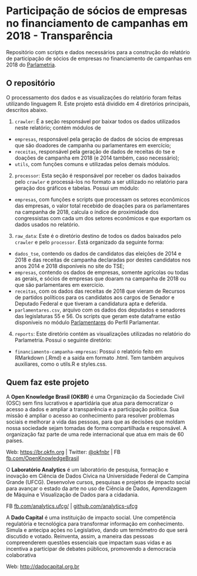 # Participação de sócios de empresas no financiamento de campanhas em 2018 - Transparência

Repositório com scripts e dados necessários para a construção do relatório de participação de sócios de empresas no financiamento de campanhas em 2018 do [Parlametria](https://parlametria.org/relatorios).

## O repositório

O processamento dos dados e as visualizações do relatório foram feitas utilizando linguagem R. Este projeto está dividido em 4 diretórios principais, descritos abaixo.

1. `crawler`: É a seção responsável por baixar todos os dados utilizados neste relatório; contém módulos de
    
  - `empresas`, responsável pela geração de dados de sócios de empresas que são doadores de campanha ou parlamentares em exercício;
  - `receitas`, responsável pela geração de dados de receitas do tse e doações de campanha em 2018 (e 2014 também, caso necessário);
  - `utils`, com funções comuns e utilizadas pelos demais módulos.

2. `processor`: Esta seção é responsável por receber os dados baixados pelo `crawler` e processá-los no formato a ser utilizado no relatório para geração dos gráficos e tabelas. Possui um módulo:

  - `empresas`, com funções e scripts que processam os setores econômicos das empresas, o valor total recebido de doações para os parlamentares na campanha de 2018, calcula o índice de proximidade dos congressistas com cada um dos setores econômicos e que exportam os dados usados no relatório.

3. `raw_data`: Este é o diretório destino de todos os dados baixados pelo `crawler` e pelo `processor`. Está organizado da seguinte forma:

  - `dados_tse`, contendo os dados de candidatos das eleições de 2014 e 2018 e das receitas de campanha declaradas por destes candidatos nos anos 2014 e 2018 disponíveis no site do TSE;
  - `empresas`, contendo os dados de empresas, somente agrícolas ou todas as gerais, e sócios de empresas que doaram na campanha de 2018 ou que são parlamentares em exercício.
  - `receitas`, com os dados das receitas de 2018 que vieram de Recursos de partidos políticos para os candidatos aos cargos de Senador e Deputado Federal e que tiveram a candidatura apta e deferida.
  - `parlamentares.csv`, arquivo com os dados dos deputados e senadores das legislaturas 55 e 56. Os scripts que geram este dataframe estão disponíveis no módulo [Parlamentares](https://github.com/analytics-ufcg/vozativa-dados/tree/master/crawler/parlamentares) do Perfil Parlamentar.

4. `reports`: Este diretório contém as visualizações utilizadas no relatório do Parlametria. Possui o seguinte diretório:

  - `financiamento-campanha-empresas`: Possui o relatório feito em RMarkdown (.Rmd) e a saída em formato .html. Tem também arquivos auxiliares, como o utils.R e styles.css.

## Quem faz este projeto
A **Open Knowledge Brasil (OKBR)** é uma Organização da Sociedade Civil (OSC) sem fins lucrativos e apartidária que atua para democratizar o acesso a dados e ampliar a  transparência e a participação política. Sua missão é ampliar o acesso ao conhecimento para resolver problemas sociais e melhorar a vida das pessoas, para que as decisões que moldam nossa sociedade sejam tomadas de forma compartilhada e responsável. A organização faz parte de uma rede internacional que atua em mais de 60 países. 

Web: https://br.okfn.org | Twitter: [@okfnbr](https://twitter.com/okfnbr)  | FB [fb.com/OpenKnowledgeBrasil](https://www.facebook.com/OpenKnowledgeBrasil)

O **Laboratório Analytics** é um laboratório de pesquisa, formação e inovação em Ciência de Dados Cívica na Universidade Federal de Campina Grande (UFCG). Desenvolve cursos, pesquisas e projetos de impacto social para avançar o estado da arte no uso de Ciência de Dados, Aprendizagem de Máquina e Visualização de Dados para a cidadania.

FB [fb.com/analytics.ufcg/](fb.com/analytics.ufcg/) | [github.com/analytics-ufcg](github.com/analytics-ufcg)

A **Dado Capital** é uma instituição de impacto social. Une competência regulatória e tecnológica para transformar informação em conhecimento. Simula e antecipa ações no Legislativo, dando um termômetro do que será discutido e votado. Reinventa, assim, a maneira das pessoas compreenderem questões essenciais que impactam suas vidas e as incentiva a participar de debates públicos, promovendo a democracia colaborativa

Web: http://dadocapital.org.br 
